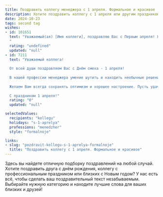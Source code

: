 ```yaml
---
title: Поздравить коллегу менеджера с 1 апреля. Формальное и красивое
description: Хотите поздравить коллегу с 1 апреля или другим праздником? Наш ИИ создаст незабываемое поздравление, а вы обязательно выделитесь среди других.  
date: 2024-10-23
tags: second tag
wishes:
- id: 101651
  text: "Уважаемый(ая) [Имя коллеги], поздравляю Вас с Первым апреля! Желаю Вам в этот день лёгкости, отличного настроения и успехов во всех начинаниях. Пусть все ваши профессиональные планы, как опытного менеджера, успешно реализуются, а предстоящая рабочая неделя будет плодотворной и радостной.
  "
  rating: "undefined"
  updated: "null"
- id: 7211
  text: "Уважаемый коллега!
  
  От всей души поздравляем Вас с Днём смеха - 1 апреля!
  
  В нашей профессии менеджера умение шутить и находить необычные решения - это настоящее искусство. Ваши находчивость и нестандартный подход к делу являются неоценимым вкладом в нашу совместную работу.
  
  Желаем Вам всегда сохранять оптимизм и хорошее настроение. Пусть удача сопутствует Вам в реализации самых смелых проектов, а Ваши шутки всегда будут остроумными и уместными.
  
  С праздником 1 апреля!"
  rating: "0"
  updated: "null"

selectedValues:
  recipients: "kollegu"
  holidays: "s-1-aprelya"
  professions: "menedzher"
  style: "formalnoje"

links:
- slug: "pozdravit-kollegu-s-1-aprelya-formalnoje"
  title: "Поздравить коллегу с 1 апреля. Формальное и красивое"
---
```


Здесь вы найдете отличную подборку поздравлений на любой случай. 
Хотите поздравить друга с днём рождения, коллегу с профессиональным праздником или близких с Новым годом? У нас есть всё, чтобы сделать ваш поздравительный текст незабываемым. Выбирайте нужную категорию и находите лучшие слова для ваших близких и друзей!
